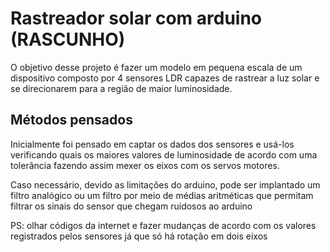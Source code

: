 # Rastreador solar com arduino (RASCUNHO)

O objetivo desse projeto é fazer um modelo em pequena escala de um dispositivo composto por 4 sensores LDR capazes de rastrear a luz solar e se direcionarem para a região de maior luminosidade.

## Métodos pensados
Inicialmente foi pensado em captar os dados dos sensores e usá-los verificando quais os maiores valores de luminosidade de acordo com uma tolerância fazendo assim mexer os eixos com os servos motores.

Caso necessário, devido as limitações do arduino, pode ser implantado um filtro analógico ou um filtro por meio de médias aritméticas que permitam filtrar os sinais do sensor que chegam ruidosos ao arduino

PS: olhar códigos da internet e fazer mudanças de acordo com os valores registrados pelos sensores já que só há rotação em dois eixos